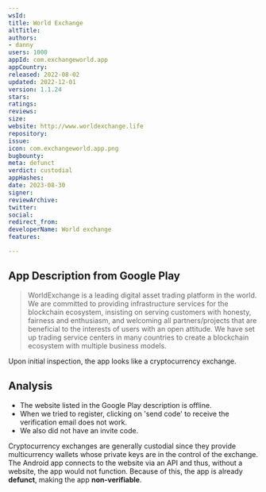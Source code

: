 ```yaml
---
wsId: 
title: World Exchange
altTitle: 
authors:
- danny
users: 1000
appId: com.exchangeworld.app
appCountry: 
released: 2022-08-02
updated: 2022-12-01
version: 1.1.24
stars: 
ratings: 
reviews: 
size: 
website: http://www.worldexchange.life
repository: 
issue: 
icon: com.exchangeworld.app.png
bugbounty: 
meta: defunct
verdict: custodial
appHashes: 
date: 2023-08-30
signer: 
reviewArchive: 
twitter: 
social: 
redirect_from: 
developerName: World exchange
features: 

---
```


## App Description from Google Play

> WorldExchange is a leading digital asset trading platform in the world. We are committed to providing infrastructure services for the blockchain ecosystem, insisting on serving customers with honesty, fairness and enthusiasm, and welcoming all partners/projects that are beneficial to the interests of users with an open attitude. We have set up trading service centers in many countries to create a blockchain ecosystem with multiple business models.

Upon initial inspection, the app looks like a cryptocurrency exchange.

## Analysis 

- The website listed in the Google Play description is offline.
- When we tried to register, clicking on 'send code' to receive the verification email does not work.
- We also did not have an invite code. 

Cryptocurrency exchanges are generally custodial since they provide multicurrency wallets whose private keys are in the control of the exchange. The Android app connects to the website via an API and thus, without a website, the app would not function. Because of this, the app is already **defunct**, making the app **non-verifiable**.